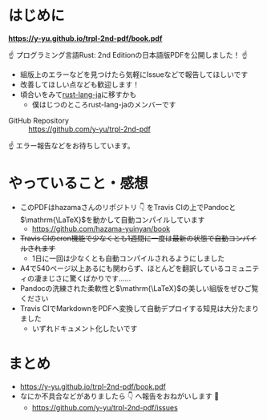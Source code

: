 # はじめに

**https://y-yu.github.io/trpl-2nd-pdf/book.pdf**

:point_up: プログラミング言語Rust: 2nd Editionの日本語版PDFを公開しました！ :point_up:

- 組版上のエラーなどを見つけたら気軽にIssueなどで報告してほしいです
- 改善してほしい点なども歓迎します！
- 頃合いをみて[rust-lang-ja](https://github.com/rust-lang-ja)に移すかも
    - 僕はじつのところrust-lang-jaのメンバーです

<dl>
  <dt>GitHub Repository</dt>
  <dd><a href="https://github.com/y-yu/trpl-2nd-pdf">https://github.com/y-yu/trpl-2nd-pdf</a></dd>
</dl>

:point_up: エラー報告などをお待ちしています。

# やっていること・感想

- このPDFはhazamaさんのリポジトリ :point_down: をTravis CIの上でPandocと$\mathrm{\LaTeX}$を動かして自動コンパイルしています
    - https://github.com/hazama-yuinyan/book
- ~~Travis CIのcron機能で少なくとも1週間に一度は最新の状態で自動コンパイルされます~~
    - 1日に一回は少なくとも自動コンパイルされるようにしました
- A4で540ページ以上あるにも関わらず、ほとんどを翻訳しているコミュニティの凄まじさに驚くばかりです……
- Pandocの洗練された柔軟性と$\mathrm{\LaTeX}$の美しい組版をぜひご覧ください
- Travis CIでMarkdownをPDFへ変換して自動デプロイする知見は大分たまりました
    - いずれドキュメント化したいです

# まとめ

- https://y-yu.github.io/trpl-2nd-pdf/book.pdf
- なにか不具合などがありましたら :point_down: へ報告をおねがいします :pray: 
    - https://github.com/y-yu/trpl-2nd-pdf/issues
